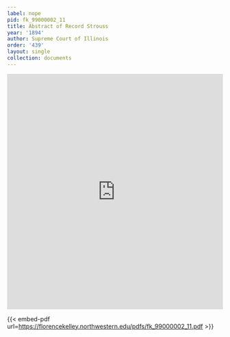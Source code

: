 ```yaml
---
label: nope
pid: fk_99000002_11
title: Abstract of Record Strouss
year: '1894'
author: Supreme Court of Illinois
order: '439'
layout: single
collection: documents
---
```

<iframe src="https://northwestern.app.box.com/embed/s/55r3k6q1khu0nthp2m2kk5klmvw5hy64?sortColumn=date&view=list" width="100%" height="550" frameborder="0" allowfullscreen webkitallowfullscreen msallowfullscreen></iframe>


{{< embed-pdf url=https://florencekelley.northwestern.edu/pdfs/fk_99000002_11.pdf >}}